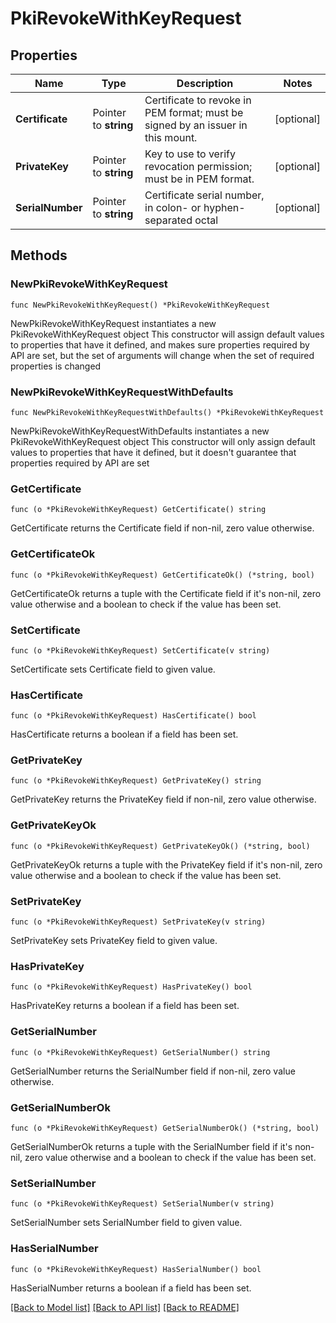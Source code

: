 # PkiRevokeWithKeyRequest


## Properties

Name | Type | Description | Notes
------------ | ------------- | ------------- | -------------
**Certificate** | Pointer to **string** | Certificate to revoke in PEM format; must be signed by an issuer in this mount. | [optional] 
**PrivateKey** | Pointer to **string** | Key to use to verify revocation permission; must be in PEM format. | [optional] 
**SerialNumber** | Pointer to **string** | Certificate serial number, in colon- or hyphen-separated octal | [optional] 



## Methods


### NewPkiRevokeWithKeyRequest

`func NewPkiRevokeWithKeyRequest() *PkiRevokeWithKeyRequest`

NewPkiRevokeWithKeyRequest instantiates a new PkiRevokeWithKeyRequest object
This constructor will assign default values to properties that have it defined,
and makes sure properties required by API are set, but the set of arguments
will change when the set of required properties is changed

### NewPkiRevokeWithKeyRequestWithDefaults

`func NewPkiRevokeWithKeyRequestWithDefaults() *PkiRevokeWithKeyRequest`

NewPkiRevokeWithKeyRequestWithDefaults instantiates a new PkiRevokeWithKeyRequest object
This constructor will only assign default values to properties that have it defined,
but it doesn't guarantee that properties required by API are set


### GetCertificate

`func (o *PkiRevokeWithKeyRequest) GetCertificate() string`

GetCertificate returns the Certificate field if non-nil, zero value otherwise.

### GetCertificateOk

`func (o *PkiRevokeWithKeyRequest) GetCertificateOk() (*string, bool)`

GetCertificateOk returns a tuple with the Certificate field if it's non-nil, zero value otherwise
and a boolean to check if the value has been set.

### SetCertificate

`func (o *PkiRevokeWithKeyRequest) SetCertificate(v string)`

SetCertificate sets Certificate field to given value.


### HasCertificate

`func (o *PkiRevokeWithKeyRequest) HasCertificate() bool`

HasCertificate returns a boolean if a field has been set.




### GetPrivateKey

`func (o *PkiRevokeWithKeyRequest) GetPrivateKey() string`

GetPrivateKey returns the PrivateKey field if non-nil, zero value otherwise.

### GetPrivateKeyOk

`func (o *PkiRevokeWithKeyRequest) GetPrivateKeyOk() (*string, bool)`

GetPrivateKeyOk returns a tuple with the PrivateKey field if it's non-nil, zero value otherwise
and a boolean to check if the value has been set.

### SetPrivateKey

`func (o *PkiRevokeWithKeyRequest) SetPrivateKey(v string)`

SetPrivateKey sets PrivateKey field to given value.


### HasPrivateKey

`func (o *PkiRevokeWithKeyRequest) HasPrivateKey() bool`

HasPrivateKey returns a boolean if a field has been set.




### GetSerialNumber

`func (o *PkiRevokeWithKeyRequest) GetSerialNumber() string`

GetSerialNumber returns the SerialNumber field if non-nil, zero value otherwise.

### GetSerialNumberOk

`func (o *PkiRevokeWithKeyRequest) GetSerialNumberOk() (*string, bool)`

GetSerialNumberOk returns a tuple with the SerialNumber field if it's non-nil, zero value otherwise
and a boolean to check if the value has been set.

### SetSerialNumber

`func (o *PkiRevokeWithKeyRequest) SetSerialNumber(v string)`

SetSerialNumber sets SerialNumber field to given value.


### HasSerialNumber

`func (o *PkiRevokeWithKeyRequest) HasSerialNumber() bool`

HasSerialNumber returns a boolean if a field has been set.









[[Back to Model list]](../README.md#documentation-for-models) [[Back to API list]](../README.md#documentation-for-api-endpoints) [[Back to README]](../README.md)


